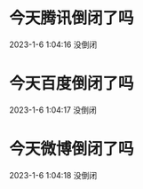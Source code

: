# 今天腾讯倒闭了吗

2023-1-6 1:04:16 没倒闭

# 今天百度倒闭了吗

2023-1-6 1:04:17 没倒闭

# 今天微博倒闭了吗

2023-1-6 1:04:18 没倒闭


